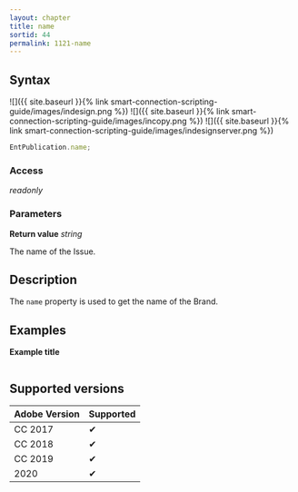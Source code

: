```yaml
---
layout: chapter
title: name
sortid: 44
permalink: 1121-name
---
```

## Syntax

![]({{ site.baseurl }}{% link smart-connection-scripting-guide/images/indesign.png %}) ![]({{ site.baseurl }}{% link smart-connection-scripting-guide/images/incopy.png %}) ![]({{ site.baseurl }}{% link smart-connection-scripting-guide/images/indesignserver.png %})
```javascript
EntPublication.name;
```

### Access

*readonly*

### Parameters

**Return value** *string*

The name of the Issue.

## Description

The `name` property is used to get the name of the Brand.

## Examples

**Example title**

```javascript
```

## Supported versions

| Adobe Version | Supported |
|---------------|---------|
| CC 2017       | ✔       |
| CC 2018       | ✔       |
| CC 2019       | ✔       |
| 2020          | ✔       |